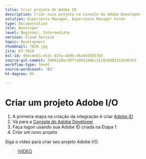 ```yaml
---
title: Criar projeto do Adobe IO
description: Criar novo projeto no Console do Adobe Developer
solution: Experience Manager, Experience Manager Forms
type: Documentation
role: Developer
level: Beginner, Intermediate
version: Cloud Service
topic: Development
thumbnail: 7820.jpg
jira: KT-7820
exl-id: 49ecde63-e53c-41fa-ab9b-d6a4435657b5
source-git-commit: 30d6120ec99f7a95414dbc31c0cb002152bd6763
workflow-type: tm+mt
source-wordcount: '63'
ht-degree: 0%

---
```


# Criar um projeto Adobe I/O

1. A primeira etapa na criação da integração é criar [Adobe ID](https://account.adobe.com/)
1. Vá para a [Console do Adobe Developer](https://console.adobe.io/home)
1. Faça logon usando sua Adobe ID criada na Etapa 1
1. Criar um novo projeto

Siga o vídeo para criar seu projeto Adobe I/O.

>[!VIDEO](https://video.tv.adobe.com/v/333220?quality=12&learn=on)
